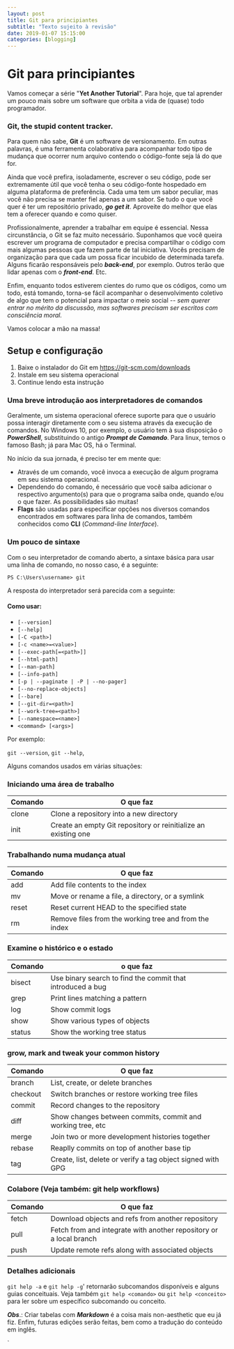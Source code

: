 ```yaml
---
layout: post
title: Git para principiantes
subtitle: "Texto sujeito à revisão"
date: 2019-01-07 15:15:00
categories: [blogging]
---
```


# Git para principiantes

Vamos começar a série "**Yet Another Tutorial**". Para hoje, que tal aprender um pouco mais sobre um software que orbita a vida de (quase) todo programador.

### **Git, the stupid content tracker.**

Para quem não sabe, **Git** é um software de versionamento. Em outras palavras, é uma ferramenta colaborativa para acompanhar todo tipo de mudança que ocorrer num arquivo contendo o código-fonte seja lá do que for.

Ainda que você prefira, isoladamente, escrever o seu código, pode ser extremamente útil que você tenha o seu código-fonte hospedado em alguma plataforma de preferência. Cada uma tem um sabor peculiar, mas você não precisa se manter fiel apenas a um sabor. Se tudo o que você quer é ter um repositório privado, ***go get it***. Aproveite do melhor que elas tem a oferecer quando e como quiser.

Profissionalmente, aprender a trabalhar em equipe é essencial. Nessa circunstância, o Git se faz muito necessário. Suponhamos que você queira escrever um programa de computador e precisa compartilhar o código com mais algumas pessoas que fazem parte de tal iniciativa. Vocês precisam de organização para que cada um possa ficar incubido de determinada tarefa. Alguns ficarão responsáveis pelo ***back-end***, por exemplo. Outros terão que lidar apenas com o ***front-end***. Etc.

Enfim, enquanto todos estiverem cientes do rumo que os códigos, como um todo, está tomando, torna-se fácil acompanhar o desenvolvimento coletivo de algo que tem o potencial para impactar o meio social -- *sem querer entrar no mérito da discussão, mas softwares precisam ser escritos com consciência moral.*

Vamos colocar a mão na massa!

## Setup e configuração

1. Baixe o instalador do Git em https://git-scm.com/downloads
2. Instale em seu sistema operacional
3. Continue lendo esta instrução



### Uma breve introdução aos interpretadores de comandos

Geralmente, um sistema operacional oferece suporte para que o usuário possa interagir diretamente com o seu sistema através da execução de comandos. No Windows 10, por exemplo, o usuário tem à sua disposição o ***PowerShell***, substituindo o antigo ***Prompt de Comando***. Para linux, temos o famoso Bash; já para Mac OS, há o Terminal.

No início da sua jornada, é preciso ter em mente que:

- Através de um comando, você invoca a execução de algum programa em seu sistema operacional.
- Dependendo do comando, é necessário que você saiba adicionar o respectivo argumento(s) para que o programa saiba onde, quando e/ou o que fazer. As possibilidades são muitas!
- **Flags** são usadas para especificar opções nos diversos comandos encontrados em softwares para linha de comandos, também conhecidos como **CLI** (*Command-line Interface*).



### Um pouco de sintaxe

Com o seu interpretador de comando aberto, a sintaxe básica para usar uma linha de comando, no nosso caso, é a seguinte:

`
PS C:\Users\username> git
`

A resposta do interpretador será parecida com a seguinte:

#### Como usar:

- `[--version]`
- `[--help]`
- `[-C <path>]`
- `[-c <name>=<value>]`
- `[--exec-path[=<path>]]`
- `[--html-path]`
- `[--man-path]`
- `[--info-path]`
- `[-p | --paginate | -P | --no-pager]`
- `[--no-replace-objects]`
- `[--bare]`
- `[--git-dir=<path>]`
- `[--work-tree=<path>]`
- `[--namespace=<name>]`
- `<command> [<args>]`

Por exemplo:

` git --version `,
` git --help `,

Alguns comandos usados em várias situações:

### Iniciando uma área de trabalho 

| Comando | O que faz |
| ------- | --------- |
| clone          | Clone a repository into a new directory |
| init           | Create an empty Git repository or reinitialize an existing one |


### Trabalhando numa mudança atual


| Comando        | O que faz |
|----------------|-----------|
| add            |  Add file contents to the index |
| mv             | Move or rename a file, a directory, or a symlink |
| reset          | Reset current HEAD to the specified state |
| rm 	           | Remove files from the working tree and from the index |

### Examine o histórico e o estado 


| Comando        | o que faz |
|----------------|-----------|
| bisect         | Use binary search to find the commit that introduced a bug |
| grep           | Print lines matching a pattern |
| log            | Show commit logs |
| show           | Show various types of objects |
| status         | Show the working tree status |


### grow, mark and tweak your common history


| Comando        | O que faz |
|----------------|-----------|
| branch         | List, create, or delete branches |
| checkout       | Switch branches or restore working tree files |
| commit         | Record changes to the repository |
| diff           | Show changes between commits, commit and working tree, etc |
| merge          | Join two or more development histories together |
| rebase         | Reaplly commits on top of another base tip |
| tag            | Create, list, delete or verify a tag object signed with GPG |


### Colabore (Veja também: git help workflows)


| Comando        | O que faz |
|----------------|-----------|
| fetch          | Download objects and refs from another repository |
| pull           | Fetch from and integrate with another repository or a local branch |
| push           | Update remote refs along with associated objects |


### Detalhes adicionais

`git help -a` e `git help -g`' retornarão subcomandos disponíveis e alguns guias conceituais. Veja também `git help <comando>` ou `git help <conceito>` para ler sobre um específico subcomando ou conceito.



***Obs***.: Criar tabelas com ***Markdown*** é a coisa mais non-aesthetic que eu já fiz. Enfim, futuras edições serão feitas, bem como a tradução do conteúdo em inglês. 

`